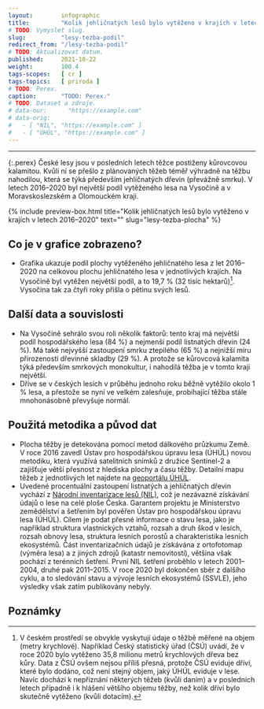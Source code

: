 ```yaml
---
layout:        infographic
title:         "Kolik jehličnatých lesů bylo vytěženo v krajích v letech 2016–2020"
# TODO: Vymyslet slug.
slug:          "lesy-tezba-podil"
redirect_from: "/lesy-tezba-podil"
# TODO: Aktualizovat datum.
published:     2021-10-22
weight:        100.4
tags-scopes:   [ cr ]
tags-topics:   [ priroda ]
# TODO: Perex.
caption:       "TODO: Perex."
# TODO: Dataset a zdroje.
# data-our:      "https://example.com"
# data-orig:
#   - [ "NIL", "https://example.com" ]
#   - [ "ÚHÚL", "https://example.com" ]
---
```


---
{:.perex}
České lesy jsou v posledních letech těžce postiženy kůrovcovou kalamitou. Kvůli ní se přešlo z plánovaných těžeb téměř výhradně na těžbu nahodilou, která se týká především jehličnatých dřevin (převážně smrku). V letech 2016–2020 byl největší podíl vytěženého lesa na Vysočině a v Moravskoslezském a Olomouckém kraji.

{% include preview-box.html
    title="Kolik jehličnatých lesů bylo vytěženo v krajích v letech 2016–2020"
    text=""
    slug="lesy-tezba-plocha"
%}

## Co je v grafice zobrazeno?
- Grafika ukazuje podíl plochy vytěženého jehličnatého lesa z let 2016–2020 na celkovou plochu jehličnatého lesa v jednotlivých krajích. Na Vysočině byl vytěžen největší podíl, a to 19,7 % (32 tisíc hektarů)[^1]. Vysočina tak za čtyři roky přišla o pětinu svých lesů.

## Další data a souvislosti
- Na Vysočině sehrálo svou roli několik faktorů: tento kraj má největší podíl hospodářského lesa (84 %) a nejmenší podíl listnatých dřevin (24 %). Má také nejvyšší zastoupení smrku ztepilého (65 %) a nejnižší míru přirozenosti dřevinné skladby (29 %). A protože se kůrovcová kalamita týká především smrkových monokultur, i nahodilá těžba je v tomto kraji největší. 
- Dříve se v českých lesích v průběhu jednoho roku běžně vytěžilo okolo 1 % lesa, a přestože se nyní ve velkém zalesňuje, probíhající těžba stále mnohonásobně převyšuje normál.


## Použitá metodika a původ dat
- Plocha těžby je detekována pomocí metod dálkového průzkumu Země. V roce 2016 zavedl Ústav pro hospodářskou úpravu lesa (ÚHÚL) novou metodiku, která využívá satelitních snímků z družice Sentinel-2 a zajišťuje větší přesnost z hlediska plochy a času těžby. Detailní mapu těžeb z jednotlivých let najdete na [geoportálu ÚHÚL](http://geoportal.uhul.cz/mapy/MapyDpz.html).
- Uvedené procentuální zastoupení listnatých a jehličnatých dřevin vychází z [Národní inventarizace lesů (NIL)](http://www.uhul.cz/kdo-jsme/aktuality/938-publikace-narodni-inventarizace-lesu-v-ceske-republice-vysledky-druheho-cyklu-2011-2015), což je nezávazné získávání údajů o lese na celé ploše Česka. Garantem projektu je Ministerstvo zemědělství a šetřením byl pověřen Ústav pro hospodářskou úpravu lesa (ÚHÚL). Cílem je podat přesné informace o stavu lesa, jako je například struktura vlastnických vztahů, rozsah a druh škod v lesích, rozsah obnovy lesa, struktura lesních porostů a charakteristika lesních ekosystémů. Část inventarizačních údajů je získávána z ortofotomap (výměra lesa) a z jiných zdrojů (katastr nemovitostí), většina však pochází z terénních šetření. První NIL šetření proběhlo v letech 2001–2004, druhé pak 2011–2015. V roce 2020 byl dokončen sběr z dalšího cyklu, a to sledování stavu a vývoje lesních ekosystémů (SSVLE), jeho výsledky však zatím publikovány nebyly.


## Poznámky

[^1]: V českém prostředí se obvykle vyskytují údaje o těžbě měřené na objem (metry krychlové). Například Český statistický úřad (ČSÚ) uvádí, že v roce 2020 bylo vytěženo 35,8 milionu metrů krychlových dřeva bez kůry. Data z ČSÚ ovšem nejsou příliš přesná, protože ČSÚ eviduje dříví, které bylo dodáno, což není stejný objem, jaký ÚHÚL eviduje v lese. Navíc dochází k nepřiznání některých těžeb (kvůli daním) a v posledních letech případně i k hlášení většího objemu těžby, než kolik dříví bylo skutečně vytěženo (kvůli dotacím).





